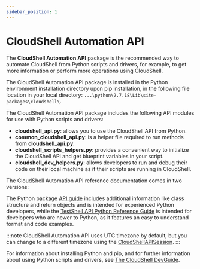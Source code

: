 ```yaml
---
sidebar_position: 1
---
```


# CloudShell Automation API

The **CloudShell Automation API** package is the recommended way to automate CloudShell from Python scripts and drivers, for example, to get more information or perform more operations using CloudShell.

The CloudShell Automation API package is installed in the Python environment installation directory upon pip installation, in the following file location in your local directory: `...\python\2.7.18\Lib\site-packages\cloudshell\`.

The CloudShell Automation API package includes the following API modules for use with Python scripts and drivers:

- **cloudshell\_api.py**: allows you to use the CloudShell API from Python.
- **common\_cloudshell\_api.py**: is a helper file required to run methods from **cloudshell\_api.py**.
- **cloudshell\_scripts\_helpers.py**: provides a convenient way to initialize the CloudShell API and get blueprint variables in your script.
- **cloudshell\_dev\_helpers.py**: allows developers to run and debug their code on their local machine as if their scripts are running in CloudShell.

The CloudShell Automation API reference documentation comes in two versions:

The Python package [API guide](pathname:///api-docs/2023.3/Python-API/) includes additional information like class structure and return objects and is intended for experienced Python developers, while the [TestShell API Python Reference Guide](pathname:///api-docs/2023.3/TestShell-API/TestShell%20Python%20API.html) is intended for developers who are newer to Python, as it features an easy to understand format and code examples.

:::note
CloudShell Automation API uses UTC timezone by default, but you can change to a different timezone using the [CloudShellAPISession](pathname:///api-docs/2023.3/Python-API/cloudshell.api.html#cloudshell.api.cloudshell_api.CloudShellAPISession).
:::

For information about installing Python and pip, and for further information about using Python scripts and drivers, see [The CloudShell DevGuide](../../devguide/index.md).